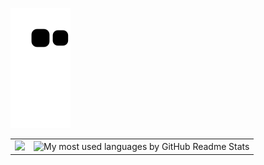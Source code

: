 ![snake gif](https://github.com/PedroDavid2001/PedroDavid2001/blob/output/github-contribution-grid-snake.svg)

<table style="border: 1px;">  
  <tr>
    <td><img src="https://github-readme-stats-sigma-five.vercel.app/api?username=PedroDavid2001&show_icons=true&theme=dracula" width="400px"></td>
    <td><img alt="My most used languages by GitHub Readme Stats" 
             src="https://github-readme-stats-sigma-five.vercel.app/api/top-langs/?username=PedroDavid2001&langs_count=10&theme=dracula&layout=compact" width="400px"></td>
  </tr>
</table>
<br />
